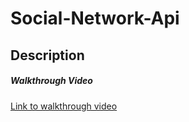 # Social-Network-Api

## Description



##### Walkthrough Video

[Link to walkthrough video](./assets/walkthrough.webm)